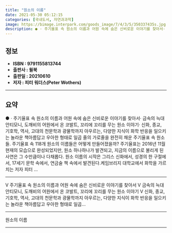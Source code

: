 ```yaml
---
title: "원소의 이름"
date: 2021-05-30 05:12:15
categories: [국내도서, 자연과과학]
image: https://bimage.interpark.com/goods_image/7/4/3/5/350337435s.jpg
description: ● · 주기율표 속 원소의 이름과 어원 속에 숨은 신비로운 이야기를 찾아서· 금속의 늑대 안티모니, 도깨비의 어원에서 온 코발트, 꼬리에 꼬리를 무는 원소 이야기· 신화, 종교, 기호학, 역사, 고대의 천문학과 광물학까지 아우르는, 다양한 지식이 화학 반응을 일으키는 놀라운 책아름답고
---
```


## **정보**

- **ISBN : 9791155813744**
- **출판사 : 윌북**
- **출판일 : 20210610**
- **저자 : 피터 워더스(Peter Wothers)**

------



## **요약**

●  · 주기율표 속 원소의 이름과 어원 속에 숨은 신비로운 이야기를 찾아서· 금속의 늑대 안티모니, 도깨비의 어원에서 온 코발트, 꼬리에 꼬리를 무는 원소 이야기· 신화, 종교, 기호학, 역사, 고대의 천문학과 광물학까지 아우르는, 다양한 지식이 화학 반응을 일으키는 놀라운 책아름답고 우아한 형태로 일곱 줄의 가로줄을 완전히 채운 주기율표 속 원소들. 주기율표 속 118개 원소의 이름들은 어떻게 만들어졌을까? 주기율표는 2016년 11월 현재의 모습으로 완성되었지만, 원소 하나하나가 발견되고, 지금의 이름으로 불리게 된 사연은 그 수만큼이나 다채롭다. 원소 이름의 시작은 그리스 신화에서, 성경의 한 구절에서, 17세기 문학 속에서, 연금술 책 속에서 발견된다.케임브리지 대학교에서 화학을 가르치는 저자 피터 ...

------

V 주기율표 속 원소의 이름과 어원 속에 숨은 신비로운 이야기를 찾아서
V 금속의 늑대 안티모니, 도깨비의 어원에서 온 코발트, 꼬리에 꼬리를 무는 원소 이야기
V 신화, 종교, 기호학, 역사, 고대의 천문학과 광물학까지 아우르는, 다양한 지식이 화학 반응을 일으키는 놀라운 책아름답고 우아한 형태로 일곱... 

------


원소의 이름 

------


